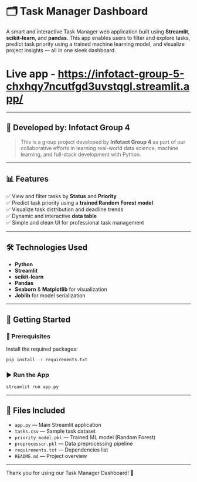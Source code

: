 
# 🗂️ Task Manager Dashboard

A smart and interactive Task Manager web application built using **Streamlit**, **scikit-learn**, and **pandas**. This app enables users to filter and explore tasks, predict task priority using a trained machine learning model, and visualize project insights — all in one sleek dashboard.

# Live app - https://infotact-group-5-chxhqy7ncutfgd3uvstqgl.streamlit.app/
---

## 👥 Developed by: Infotact Group 4

> This is a group project developed by **Infotact Group 4** as part of our collaborative efforts in learning real-world data science, machine learning, and full-stack development with Python.

---

## 📊 Features

✅ View and filter tasks by **Status** and **Priority**  
✅ Predict task priority using a **trained Random Forest model**  
✅ Visualize task distribution and deadline trends  
✅ Dynamic and interactive **data table**  
✅ Simple and clean UI for professional task management  

---

## 🛠️ Technologies Used

- **Python**
- **Streamlit**
- **scikit-learn**
- **Pandas**
- **Seaborn** & **Matplotlib** for visualization
- **Joblib** for model serialization

---

## 🚀 Getting Started

### 🔧 Prerequisites

Install the required packages:

```bash
pip install -r requirements.txt
````

### ▶️ Run the App

```bash
streamlit run app.py
```

---

## 📁 Files Included

* `app.py` — Main Streamlit application
* `tasks.csv` — Sample task dataset
* `priority_model.pkl` — Trained ML model (Random Forest)
* `preprocessor.pkl` — Data preprocessing pipeline
* `requirements.txt` — Dependencies list
* `README.md` — Project overview

---
Thank you for using our Task Manager Dashboard! 🙌


